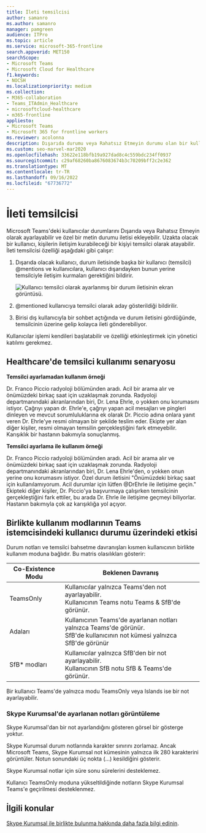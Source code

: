 ```yaml
---
title: İleti temsilcisi
author: samanro
ms.author: samanro
manager: pamgreen
audience: ITPro
ms.topic: article
ms.service: microsoft-365-frontline
search.appverid: MET150
searchScope:
- Microsoft Teams
- Microsoft Cloud for Healthcare
f1.keywords:
- NOCSH
ms.localizationpriority: medium
ms.collection:
- M365-collaboration
- Teams_ITAdmin_Healthcare
- microsoftcloud-healthcare
- m365-frontline
appliesto:
- Microsoft Teams
- Microsoft 365 for frontline workers
ms.reviewer: acolonna
description: Dışarıda durumu veya Rahatsız Etmeyin durumu olan bir kullanıcının, durum iletisinde başka bir kullanıcıyı açıkça temsilci olarak nasıl ayarlayabileceğini öğrenin.
ms.custom: seo-marvel-mar2020
ms.openlocfilehash: 33622e118bfb19a927dad8c4c559bdc234ff0937
ms.sourcegitcommit: c29af68260ba8676083674b3c70209bff2c2e362
ms.translationtype: MT
ms.contentlocale: tr-TR
ms.lasthandoff: 09/16/2022
ms.locfileid: "67736772"
---
```

# <a name="message-delegation"></a>İleti temsilcisi

Microsoft Teams'deki kullanıcılar durumlarını Dışarıda veya Rahatsız Etmeyin olarak ayarlayabilir ve özel bir metin durumu iletisi ekleyebilir. Uzakta olacak bir kullanıcı, kişilerin iletişim kurabileceği bir kişiyi temsilci olarak atayabilir. İleti temsilcisi özelliği aşağıdaki gibi çalışır:

1. Dışarıda olacak kullanıcı, durum iletisinde başka bir kullanıcı (temsilci) @mentions ve kullanıcılara, kullanıcı dışarıdayken bunun yerine temsilciyle iletişim kurmaları gerektiğini bildirir.

    ![Kullanıcı temsilci olarak ayarlanmış bir durum iletisinin ekran görüntüsü.](media/message-delegation.png)

1. @mentioned kullanıcıya temsilci olarak aday gösterildiği bildirilir.
1. Birisi dış kullanıcıyla bir sohbet açtığında ve durum iletisini gördüğünde, temsilcinin üzerine gelip kolayca ileti gönderebiliyor.

Kullanıcılar işlemi kendileri başlatabilir ve özelliği etkinleştirmek için yönetici katılımı gerekmez.

## <a name="delegation-use-scenario-in-healthcare"></a>Healthcare'de temsilci kullanımı senaryosu

**Temsilci ayarlamadan kullanım örneği**

Dr. Franco Piccio radyoloji bölümünden aradı. Acil bir arama alır ve önümüzdeki birkaç saat için uzaklaşmak zorunda. Radyoloji departmanındaki akranlarından biri, Dr. Lena Ehrle, o yokken onu korumasını istiyor. Çağrıyı yapan dr. Ehrle'e, çağrıyı yapan acil mesajları ve pingleri dinleyen ve mevcut sorumluluklarına ek olarak Dr. Piccio adına onlara yanıt veren Dr. Ehrle'ye resmi olmayan bir şekilde teslim eder. Ekipte yer alan diğer kişiler, resmi olmayan temsilin gerçekleştiğini fark etmeyebilir. Karışıklık bir hastanın bakımıyla sonuçlanmış.

**Temsilci ayarlama ile kullanım örneği**

Dr. Franco Piccio radyoloji bölümünden aradı. Acil bir arama alır ve önümüzdeki birkaç saat için uzaklaşmak zorunda. Radyoloji departmanındaki akranlarından biri, Dr. Lena Ehrle'den, o yokken onun yerine onu korumasını istiyor. Özel durum iletisini "Önümüzdeki birkaç saat için kullanılamıyorum. Acil durumlar için lütfen @DrEhrle ile iletişime geçin."  Ekipteki diğer kişiler, Dr. Piccio'ya başvurmaya çalışırken temsilcinin gerçekleştiğini fark ettiler, bu arada Dr. Ehrle ile iletişime geçmeyi biliyorlar. Hastanın bakımıyla çok az karışıklığa yol açıyor.

## <a name="impact-of-co-existence-modes-on-user-status-in-the-teams-client"></a>Birlikte kullanım modlarının Teams istemcisindeki kullanıcı durumu üzerindeki etkisi

Durum notları ve temsilci bahsetme davranışları kısmen kullanıcının birlikte kullanım moduna bağlıdır. Bu matris olasılıkları gösterir:

|Co-Existence Modu | Beklenen Davranış|
|---|---|
|TeamsOnly |Kullanıcılar yalnızca Teams'den not ayarlayabilir. <br> Kullanıcının Teams notu Teams & SfB'de görünür. |
|Adaları | Kullanıcının Teams'de ayarlanan notları yalnızca Teams'de görünür. <br> SfB'de kullanıcının not kümesi yalnızca SfB'de görünür |
|SfB* modları | Kullanıcılar yalnızca SfB'den bir not ayarlayabilir. <br> Kullanıcının SfB notu SfB & Teams'de görünür.  |

Bir kullanıcı Teams'de yalnızca modu TeamsOnly veya Islands ise bir not ayarlayabilir.  

### <a name="displaying-notes-set-in-skype-for-business"></a>Skype Kurumsal'de ayarlanan notları görüntüleme
  
Skype Kurumsal'dan bir not ayarlandığını gösteren görsel bir gösterge yoktur.

Skype Kurumsal durum notlarında karakter sınırını zorlamaz. Ancak Microsoft Teams, Skype Kurumsal not kümesinin yalnızca ilk 280 karakterini görüntüler. Notun sonundaki üç nokta (...) kesildiğini gösterir.
  
Skype Kurumsal notlar için süre sonu sürelerini desteklemez.

Kullanıcı TeamsOnly moduna yükseltildiğinde notların Skype Kurumsal Teams'e geçirilmesi desteklenmez.

## <a name="related-topics"></a>İlgili konular

[Skype Kurumsal ile birlikte bulunma hakkında daha fazla bilgi edinin](/microsoftteams/coexistence-chat-calls-presence).
